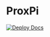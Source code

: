 # ProxPi

[![Deploy Docs](https://github.com/proxpi/docs/actions/workflows/main.yml/badge.svg)](https://github.com/proxpi/docs/actions/workflows/main.yml)